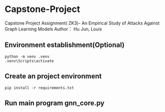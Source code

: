 ﻿# Capstone-Project
Capstone Project Assignment( ZK3)- An Empirical Study of Attacks Against Graph Learning Models
Author： Hu Jun, Louis
## Environment establishment(Optional)
```
python -m venv .venv
.venv\Scripts\activate
```

## Create an project environment
```
pip install -r requirements.txt
```

## Run main program gnn_core.py
